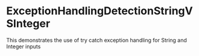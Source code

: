 # ExceptionHandlingDetectionStringVSInteger
This demonstrates the use of try catch exception handling for String and Integer inputs
